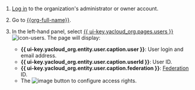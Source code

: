 1. [Log in]({{link-passport-login}}) to the organization's administrator or owner account.

1. Go to [{{org-full-name}}]({{link-org-main}}).

1. In the left-hand panel, select [{{ ui-key.yacloud_org.pages.users }}]({{link-org-users}}) ![icon-users](../_assets/organization/icon-users.svg). The page will display:

   * **{{ ui-key.yacloud_org.entity.user.caption.user }}**: User login and email address.
   * **{{ ui-key.yacloud_org.entity.user.caption.userId }}**: User ID.
   * **{{ ui-key.yacloud_org.entity.user.caption.federation }}**: [Federation](../organization/concepts/add-federation.md) ID.
   * The ![image](../_assets/horizontal-ellipsis.svg) button to configure access rights.
